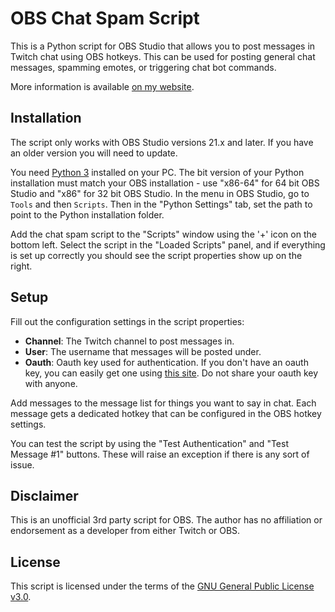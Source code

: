 # OBS Chat Spam Script
This is a Python script for OBS Studio that allows you to post messages in Twitch chat using OBS hotkeys. This can be used for posting general chat messages, spamming emotes, or triggering chat bot commands.

More information is available [on my website](http://www.partsnotincluded.com/programming/obs-studio-chat-hotkey/).

## Installation
The script only works with OBS Studio versions 21.x and later. If you have an older version you will need to update.

You need [Python 3](https://www.python.org/downloads/) installed on your PC. The bit version of your Python installation must match your OBS installation - use "x86-64" for 64 bit OBS Studio and "x86" for 32 bit OBS Studio. In the menu in OBS Studio, go to `Tools` and then `Scripts`. Then in the "Python Settings" tab, set the path to point to the Python installation folder.

Add the chat spam script to the "Scripts" window using the '+' icon on the bottom left. Select the script in the "Loaded Scripts" panel, and if everything is set up correctly you should see the script properties show up on the right.

## Setup
Fill out the configuration settings in the script properties:
* **Channel**: The Twitch channel to post messages in.
* **User**: The username that messages will be posted under.
* **Oauth**: Oauth key used for authentication. If you don't have an oauth key, you can easily get one using [this site](https://twitchapps.com/tmi/). Do not share your oauth key with anyone.

Add messages to the message list for things you want to say in chat. Each message gets a dedicated hotkey that can be configured in the OBS hotkey settings.

You can test the script by using the "Test Authentication" and "Test Message #1" buttons. These will raise an exception if there is any sort of issue.

## Disclaimer
This is an unofficial 3rd party script for OBS. The author has no affiliation or endorsement as a developer from either Twitch or OBS.

## License
This script is licensed under the terms of the [GNU General Public License v3.0](https://www.gnu.org/licenses/gpl-3.0.en.html).
